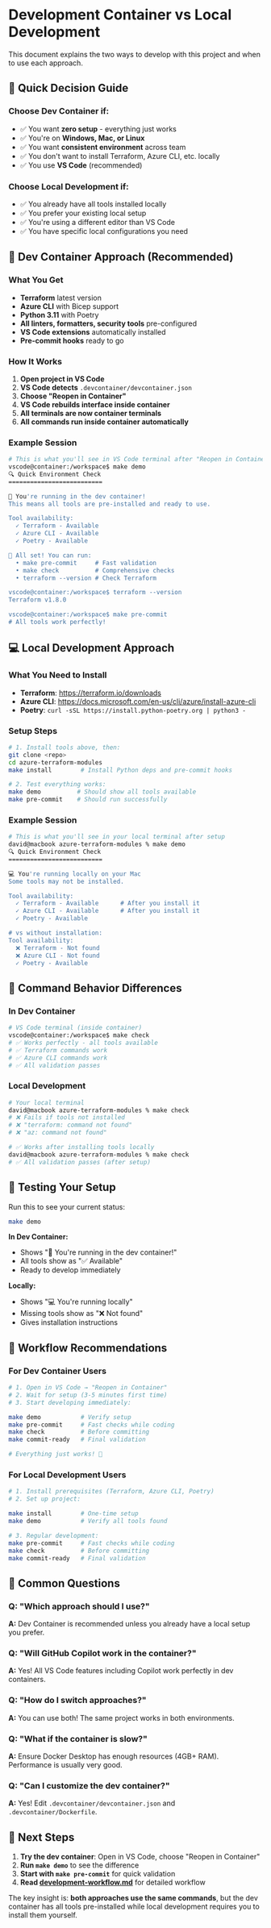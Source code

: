 # Development Container vs Local Development

This document explains the two ways to develop with this project and when to use each approach.

## 🎯 Quick Decision Guide

### Choose **Dev Container** if:
- ✅ You want **zero setup** - everything just works
- ✅ You're on **Windows, Mac, or Linux** 
- ✅ You want **consistent environment** across team
- ✅ You don't want to install Terraform, Azure CLI, etc. locally
- ✅ You use **VS Code** (recommended)

### Choose **Local Development** if:
- ✅ You already have all tools installed locally
- ✅ You prefer your existing local setup
- ✅ You're using a different editor than VS Code
- ✅ You have specific local configurations you need

## 🐳 Dev Container Approach (Recommended)

### What You Get
- **Terraform** latest version
- **Azure CLI** with Bicep support  
- **Python 3.11** with Poetry
- **All linters, formatters, security tools** pre-configured
- **VS Code extensions** automatically installed
- **Pre-commit hooks** ready to go

### How It Works
1. **Open project in VS Code**
2. **VS Code detects** `.devcontainer/devcontainer.json`
3. **Choose "Reopen in Container"**
4. **VS Code rebuilds interface inside container**
5. **All terminals are now container terminals**
6. **All commands run inside container automatically**

### Example Session
```bash
# This is what you'll see in VS Code terminal after "Reopen in Container"
vscode@container:/workspace$ make demo
🔍 Quick Environment Check
==========================

🐳 You're running in the dev container!
This means all tools are pre-installed and ready to use.

Tool availability:
  ✓ Terraform - Available
  ✓ Azure CLI - Available  
  ✓ Poetry - Available

🎉 All set! You can run:
  • make pre-commit     # Fast validation
  • make check          # Comprehensive checks
  • terraform --version # Check Terraform

vscode@container:/workspace$ terraform --version
Terraform v1.8.0

vscode@container:/workspace$ make pre-commit
# All tools work perfectly!
```

## 💻 Local Development Approach

### What You Need to Install
- **Terraform**: https://terraform.io/downloads
- **Azure CLI**: https://docs.microsoft.com/en-us/cli/azure/install-azure-cli
- **Poetry**: `curl -sSL https://install.python-poetry.org | python3 -`

### Setup Steps
```bash
# 1. Install tools above, then:
git clone <repo>
cd azure-terraform-modules
make install        # Install Python deps and pre-commit hooks

# 2. Test everything works:
make demo          # Should show all tools available
make pre-commit    # Should run successfully
```

### Example Session  
```bash
# This is what you'll see in your local terminal after setup
david@macbook azure-terraform-modules % make demo
🔍 Quick Environment Check
==========================

💻 You're running locally on your Mac
Some tools may not be installed.

Tool availability:
  ✓ Terraform - Available      # After you install it
  ✓ Azure CLI - Available      # After you install it
  ✓ Poetry - Available

# vs without installation:
Tool availability:
  ❌ Terraform - Not found
  ❌ Azure CLI - Not found
  ✓ Poetry - Available
```

## 🔄 Command Behavior Differences

### In Dev Container
```bash
# VS Code terminal (inside container)
vscode@container:/workspace$ make check
# ✅ Works perfectly - all tools available
# ✅ Terraform commands work
# ✅ Azure CLI commands work  
# ✅ All validation passes
```

### Local Development
```bash
# Your local terminal
david@macbook azure-terraform-modules % make check
# ❌ Fails if tools not installed
# ❌ "terraform: command not found"
# ❌ "az: command not found"

# ✅ Works after installing tools locally
david@macbook azure-terraform-modules % make check  
# ✅ All validation passes (after setup)
```

## 🧪 Testing Your Setup

Run this to see your current status:
```bash
make demo
```

**In Dev Container:**
- Shows "🐳 You're running in the dev container!"
- All tools show as "✅ Available"
- Ready to develop immediately

**Locally:**  
- Shows "💻 You're running locally"
- Missing tools show as "❌ Not found"
- Gives installation instructions

## 🎯 Workflow Recommendations

### For Dev Container Users
```bash
# 1. Open in VS Code → "Reopen in Container"
# 2. Wait for setup (3-5 minutes first time)
# 3. Start developing immediately:

make demo           # Verify setup
make pre-commit     # Fast checks while coding
make check          # Before committing  
make commit-ready   # Final validation

# Everything just works! 🎉
```

### For Local Development Users
```bash
# 1. Install prerequisites (Terraform, Azure CLI, Poetry)
# 2. Set up project:

make install        # One-time setup
make demo           # Verify all tools found

# 3. Regular development:
make pre-commit     # Fast checks while coding
make check          # Before committing
make commit-ready   # Final validation
```

## 🤔 Common Questions

### Q: "Which approach should I use?"
**A:** Dev Container is recommended unless you already have a local setup you prefer.

### Q: "Will GitHub Copilot work in the container?"
**A:** Yes! All VS Code features including Copilot work perfectly in dev containers.

### Q: "How do I switch approaches?"
**A:** You can use both! The same project works in both environments.

### Q: "What if the container is slow?"
**A:** Ensure Docker Desktop has enough resources (4GB+ RAM). Performance is usually very good.

### Q: "Can I customize the dev container?"
**A:** Yes! Edit `.devcontainer/devcontainer.json` and `.devcontainer/Dockerfile`.

## 🚀 Next Steps

1. **Try the dev container**: Open in VS Code, choose "Reopen in Container"
2. **Run `make demo`** to see the difference
3. **Start with `make pre-commit`** for quick validation
4. **Read [development-workflow.md](development-workflow.md)** for detailed workflow

The key insight is: **both approaches use the same commands**, but the dev container has all tools pre-installed while local development requires you to install them yourself.
